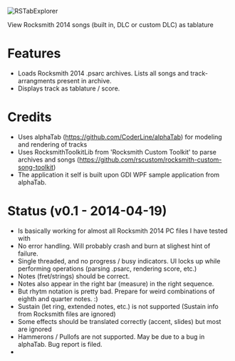 ![RSTabExplorer](https://raw.githubusercontent.com/andulv/RSTabExplorer/master/Screenshot1.JPG "RSTabExplorer")

View Rocksmith 2014 songs (built in, DLC or custom DLC) as tablature

# Features
* Loads Rocksmith 2014 .psarc archives. Lists all songs and track-arrangments present in archive.
* Displays track as tablature / score.

# Credits
* Uses alphaTab (https://github.com/CoderLine/alphaTab) for modeling and rendering of tracks
* Uses RocksmithToolkitLib from 'Rocksmith Custom Toolkit' to parse archives and songs (https://github.com/rscustom/rocksmith-custom-song-toolkit)
* The application it self is built upon GDI WPF sample application from alphaTab.
 
# Status (v0.1 - 2014-04-19)
* Is basically working for almost all Rocksmith 2014 PC files I have tested with
* No error handling. Will probably crash and burn at slighest hint of failure.
* Single threaded, and no progress / busy indicators. UI locks up while performing operations (parsing .psarc, rendering score, etc.)
* Notes (fret/strings) should be correct. 
* Notes also appear in the right bar (measure) in the right sequence.
* But rhytm notation is pretty bad. Prepare for weird combinations of eighth and quarter notes. :)
* Sustain (let ring, extended notes, etc.) is not supported (Sustain info from Rocksmith files are ignored)
* Some effects should be translated correctly (accent, slides) but most are ignored
* Hammerons / Pullofs are not supported. May be due to a bug in alphaTab. Bug report is filed.
* 


